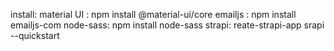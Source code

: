 install:
 material UI : npm install @material-ui/core
 emailjs : npm install emailjs-com
 node-sass: npm install node-sass
 strapi: reate-strapi-app srapi --quickstart